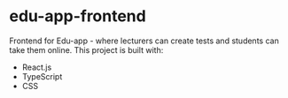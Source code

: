 # edu-app-frontend
Frontend for Edu-app - where lecturers can create tests and students can take them online.
This project is built with:
- React.js
- TypeScript
- CSS
